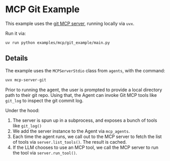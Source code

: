 # MCP Git Example

This example uses the [git MCP server](https://github.com/modelcontextprotocol/servers/tree/main/src/git), running locally via `uvx`.

Run it via:

```
uv run python examples/mcp/git_example/main.py
```

## Details

The example uses the `MCPServerStdio` class from `agents`, with the command:

```bash
uvx mcp-server-git
```
Prior to running the agent, the user is prompted to provide a local directory path to their git repo. Using that, the Agent can invoke Git MCP tools like `git_log` to inspect the git commit log.

Under the hood:

1. The server is spun up in a subprocess, and exposes a bunch of tools like `git_log()`
2. We add the server instance to the Agent via `mcp_agents`.
3. Each time the agent runs, we call out to the MCP server to fetch the list of tools via `server.list_tools()`. The result is cached. 
4. If the LLM chooses to use an MCP tool, we call the MCP server to run the tool via `server.run_tool()`.

